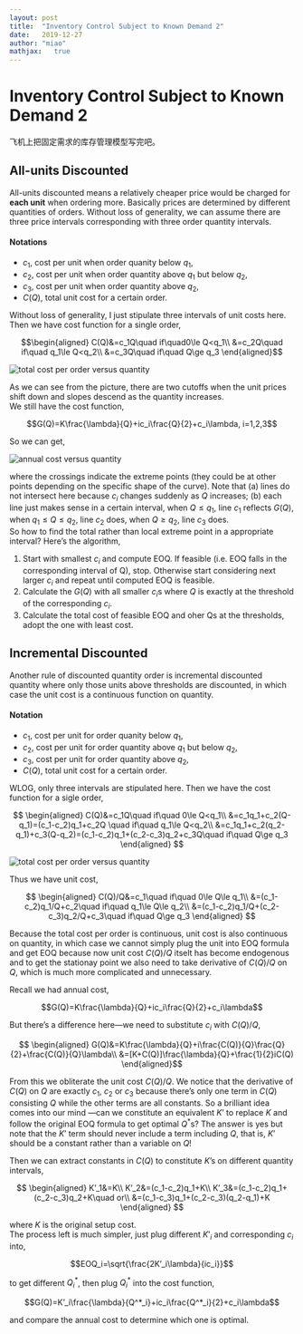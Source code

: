 ```yaml
---
layout: post
title:  "Inventory Control Subject to Known Demand 2"
date:   2019-12-27
author: "miao"
mathjax:   true
---
```


# Inventory Control Subject to Known Demand 2

飞机上把固定需求的库存管理模型写完吧。

## All-units Discounted
All-units discounted means a relatively cheaper price would be charged for **each unit** when ordering more. Basically prices are determined by different quantities of orders. Without loss of generality, we can assume there are three price intervals corresponding with three order quantity intervals.

#### Notations
* $c_1$, cost per unit when order quanity below $q_1$,    
* $c_2$, cost per unit when order quantity above  $q_1$ but below $q_2$,    
* $c_3$, cost per unit when order quantity above $q_2$,   
* $C(Q)$, total unit cost for a certain order.

Without loss of generality, I just stipulate three intervals of unit costs here.   
Then we have cost function for a single order,

$$\begin{aligned}
C(Q)&=c_1Q\quad if\quad0\le Q<q_1\\
&=c_2Q\quad if\quad q_1\le Q<q_2\\
&=c_3Q\quad if\quad Q\ge q_3
\end{aligned}$$

![total cost per order versus quantity](https://i.loli.net/2019/12/14/ztwYdS8eWFEUop3.jpg)   

As we can see from the picture, there are two cutoffs when the unit prices shift down and slopes descend as the quantity increases.   
We still have the cost function,   

$$G(Q)=K\frac{\lambda}{Q}+ic_i\frac{Q}{2}+c_i\lambda, i=1,2,3$$    

So we can get,   

![annual cost versus quantity](https://i.loli.net/2019/12/14/WKacmRz2vljyCiY.jpg)    

where the crossings indicate the extreme points (they could be at other points depending on the specific shape of the curve). Note that (a) lines do not intersect here because $c_i$ changes suddenly as $Q$ increases; (b) each line just makes sense in a certain interval, when $Q\le q_1$, line $c_1$ reflects $G(Q)$, when $q_1\le Q\le q_2$, line $c_2$ does, when $Q\ge q_2$, line $c_3$ does.    
So how to find the total rather than local extreme point in a appropriate interval? Here’s the algorithm,


1. Start with smallest $c_i$ and compute EOQ. If feasible (i.e. EOQ falls in the corresponding interval of Q), stop. Otherwise start considering next larger  $c_i$ and repeat until computed EOQ is feasible.
2. Calculate the $G(Q)$ with all smaller $c_i$s where $Q$ is exactly at the threshold of the corresponding $c_i$.
3. Calculate the total cost of feasible EOQ and oher Qs at the thresholds, adopt the one with least cost.  

## Incremental Discounted 
Another rule of discounted quantity order is incremental discounted quantity where only those units above thresholds are discounted, in which case the unit cost is a continuous function on quantity.

#### Notation
* $c_1$, cost per unit for order quanity below $q_1$,    
* $c_2$, cost per unit for order quantity above  $q_1$ but below $q_2$,    
* $c_3$, cost per unit for order quantity above $q_2$,   
* $C(Q)$, total unit cost for a certain order.

WLOG, only three intervals are stipulated here. Then we have the cost function for a sigle order,

$$
\begin{aligned}
C(Q)&=c_1Q\quad if\quad 0\le Q<q_1\\
&=c_1q_1+c_2(Q-q_1)=(c_1-c_2)q_1+c_2Q \quad if\quad q_1\le Q<q_2\\
&=c_1q_1+c_2(q_2-q_1)+c_3(Q-q_2)=(c_1-c_2)q_1+(c_2-c_3)q_2+c_3Q\quad if\quad Q\ge q_3
\end{aligned}
$$

![total cost per order versus quantity](https://i.loli.net/2019/12/27/2lQaB1sE9Fd3kLJ.jpg)

Thus we have unit cost,  

$$
\begin{aligned}
C(Q)/Q&=c_1\quad if\quad 0\le Q\le q_1\\
&=(c_1-c_2)q_1/Q+c_2\quad if\quad q_1\le Q\le q_2\\
&=(c_1-c_2)q_1/Q+(c_2-c_3)q_2/Q+c_3\quad if\quad Q\ge q_3
\end{aligned}
$$

Because the total cost per order is continuous, unit cost is also continuous on quantity, in which case we cannot simply plug the unit into EOQ formula and get EOQ because now unit cost $C(Q)/Q$ itselt has become endogenous and to get the stationay point we also need to take derivative of $C(Q)/Q$ on $Q$, which is much more complicated and unnecessary.   

Recall we had annual cost,

$$G(Q)=K\frac{\lambda}{Q}+ic_i\frac{Q}{2}+c_i\lambda$$    

But there’s a difference here—we need to substitute $c_i$ with $C(Q)/Q$,    

$$
\begin{aligned}
G(Q)&=K\frac{\lambda}{Q}+i\frac{C(Q)}{Q}\frac{Q}{2}+\frac{C(Q)}{Q}\lambda\\
&=[K+C(Q)]\frac{\lambda}{Q}+\frac{1}{2}iC(Q)
\end{aligned}$$     

From this we obliterate the unit cost $C(Q)/Q$. We notice that the derivative of $C(Q)$ on $Q$ are exactly $c_1$, $c_2$ or $c_3$ because there’s only one term in $C(Q)$ consisting $Q$ while the other terms are all constants. So a brilliant idea comes into our mind —can we constitute an equivalent $K’$ to replace $K$ and follow the original EOQ formula to get optimal  $Q^*$s? The answer is yes but note that the $K’$ term should never include a term including $Q$, that is, $K’$ should be a constant rather than a variable on $Q$!     

Then we can extract constants in $C(Q)$ to constitute $K’$s on different quantity intervals,    

$$
\begin{aligned}
K’_1&=K\\
K’_2&=(c_1-c_2)q_1+K\\
K’_3&=(c_1-c_2)q_1+(c_2-c_3)q_2+K\quad or\\
&=(c_1-c_3)q_1+(c_2-c_3)(q_2-q_1)+K
\end{aligned}
$$    

where $K$ is the original setup cost.   
The process left is much simpler, just plug different $K’_i$ and corresponding $c_i$ into,   

$$EOQ_i=\sqrt{\frac{2K’_i\lambda}{ic_i}}$$    

to get different $Q^{*}_i$, then plug $Q^{*}_i$ into the cost function, 

$$G(Q)=K’_i\frac{\lambda}{Q^*_i}+ic_i\frac{Q^*_i}{2}+c_i\lambda$$    

and compare the annual cost to determine which one is optimal.